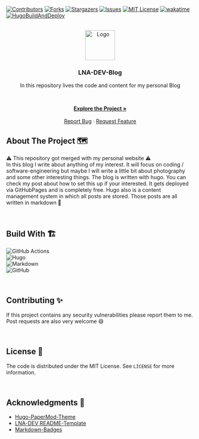 <!-- VERSION: LNA-DEV-README-TEMPLATE V1.3 -->

[![Contributors][contributors-shield]][contributors-url]
[![Forks][forks-shield]][forks-url]
[![Stargazers][stars-shield]][stars-url]
[![Issues][issues-shield]][issues-url]
[![MIT License][license-shield]][license-url]
[![wakatime](https://wakatime.com/badge/user/d37401d6-1566-41ea-b7ab-8cc7d2c9f55b/project/d00ffd23-ef14-4b48-aa98-9f75f9746267.svg?style=for-the-badge&logo=appveyor)](https://wakatime.com/badge/user/d37401d6-1566-41ea-b7ab-8cc7d2c9f55b/project/d00ffd23-ef14-4b48-aa98-9f75f9746267?style=for-the-badge&logo=appveyor)
[![HugoBuildAndDeploy](https://img.shields.io/github/workflow/status/LNA-DEV/Blog/HugoBuildAndDeploy?style=for-the-badge)](https://github.com/LNA-DEV/Blog/actions/workflows/HugoBuildAndDeploy.yaml)  

<!-- PROJECT LOGO -->
<br />
<div align="center">
  <a href="https://github.com/lna-dev/Blog">
    <img src="https://lna-dev.com/Assets/Metadata/Pingüino-Square.png" alt="Logo" width="80" height="80">
  </a>

### LNA-DEV-Blog

In this repository lives the code and content for my personal Blog
<p align="center">

<br />

<a href="https://blog.lna-dev.net"><strong>Explore the Project »</strong></a>
<br />
<br />
<a href="https://github.com/lna-dev/Blog/issues">Report Bug</a>
·
<a href="https://github.com/lna-dev/Blog/issues">Request Feature</a>
  </p>
</div>

<!-- ABOUT THE PROJECT -->
## About The Project 🗺️

⚠️ This repository got merged with my personal website ⚠️  
In this blog I write about anything of my interest. It will focus on coding / software-engineering but maybe I will write a little bit about photography and some other interesting things. The blog is written with hugo. You can check my post about how to set this up if your interested. It gets deployed via GitHubPages and is completely free. Hugo also is a content management system in which all posts are stored. Those posts are all written in markdown 🚀

<br>

## Build With 🏗️

![GitHub Actions](https://img.shields.io/badge/github%20actions-%232671E5.svg?style=for-the-badge&logo=githubactions&logoColor=white)  
![Hugo](https://img.shields.io/badge/Hugo-black?style=for-the-badge&logo=hugo)  
![Markdown](https://img.shields.io/badge/markdown-%23000000.svg?style=for-the-badge&logo=markdown&logoColor=white)  
![GitHub](https://img.shields.io/badge/github-%23121011.svg?style=for-the-badge&logo=github&logoColor=white)  

<br>

<!-- CONTRIBUTING -->
## Contributing ✨

If this project contains any security vulnerabilities please report them to me. Post requests are also very welcome 😄

<br>

<!-- LICENSE -->
## License 📝

The code is distributed under the MIT License. See `LICENSE` for more information.

<br>

<!-- ACKNOWLEDGMENTS -->
## Acknowledgments 🙏

- [Hugo-PaperMod-Theme](https://github.com/adityatelange/hugo-PaperMod)
- [LNA-DEV README-Template](https://github.com/lna-dev/README-Template)
- [Markdown-Badges](https://github.com/Ileriayo/markdown-badges)

<!-- MARKDOWN LINKS & IMAGES -->
[contributors-shield]: https://img.shields.io/github/contributors/lna-dev/Blog.svg?style=for-the-badge
[contributors-url]: https://github.com/lna-dev/Blog/graphs/contributors
[forks-shield]: https://img.shields.io/github/forks/lna-dev/Blog.svg?style=for-the-badge
[forks-url]: https://github.com/lna-dev/Blog/network/members
[stars-shield]: https://img.shields.io/github/stars/lna-dev/Blog.svg?style=for-the-badge
[stars-url]: https://github.com/lna-dev/Blog/stargazers
[issues-shield]: https://img.shields.io/github/issues/lna-dev/Blog.svg?style=for-the-badge
[issues-url]: https://github.com/lna-dev/Blog/issues
[license-shield]: https://img.shields.io/github/license/lna-dev/Blog.svg?style=for-the-badge
[license-url]: https://github.com/lna-dev/Blog/blob/master/LICENSE
